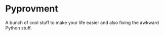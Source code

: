 # Pyprovment
A bunch of cool stuff to make your life easier and also fixing the awkward Python stuff.
